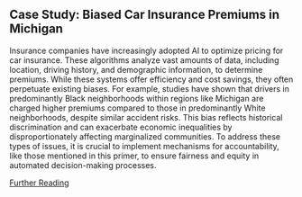 ## Case Study: Biased Car Insurance Premiums in Michigan
Insurance companies have increasingly adopted AI to optimize pricing for car insurance. These algorithms analyze vast amounts of data, including location, driving history, and demographic information, to determine premiums. While these systems offer efficiency and cost savings, they often perpetuate existing biases. For example, studies have shown that drivers in predominantly Black neighborhoods within regions like Michigan are charged higher premiums compared to those in predominantly White neighborhoods, despite similar accident risks. This bias reflects historical discrimination and can exacerbate economic inequalities by disproportionately affecting marginalized communities. To address these types of issues, it is crucial to implement mechanisms for accountability, like those mentioned in this primer, to ensure fairness and equity in automated decision-making processes.

[Further Reading](https://www.governing.com/policy/michigans-fair-and-reasonable-reforms-allowed-car-insurers-to-charge-more-in-black-neighborhoods?utm_source=chatgpt.com)